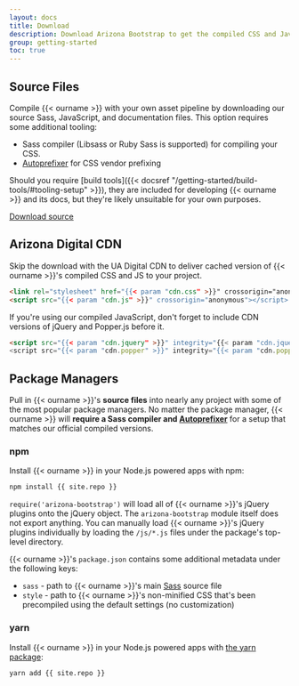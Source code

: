 ```yaml
---
layout: docs
title: Download
description: Download Arizona Bootstrap to get the compiled CSS and JavaScript, source code, or include it with your favorite package managers like npm, RubyGems, and more.
group: getting-started
toc: true
---
```


## Source Files

Compile {{< ourname >}} with your own asset pipeline by downloading our source Sass, JavaScript, and documentation files. This option requires some additional tooling:

- Sass compiler (Libsass or Ruby Sass is supported) for compiling your CSS.
- [Autoprefixer](https://github.com/postcss/autoprefixer) for CSS vendor prefixing

Should you require [build tools]({{< docsref "/getting-started/build-tools/#tooling-setup" >}}), they are included for developing {{< ourname >}} and its docs, but they're likely unsuitable for your own purposes.

<a href="{{ site.download.source }}" class="btn btn-bd-red" onclick="ga('send', 'event', 'Getting started', 'Download', 'Download source');">Download source</a>

## Arizona Digital CDN

Skip the download with the UA Digital CDN to deliver cached version of {{< ourname >}}'s compiled CSS and JS to your project.

```html
<link rel="stylesheet" href="{{< param "cdn.css" >}}" crossorigin="anonymous">
<script src="{{< param "cdn.js" >}}" crossorigin="anonymous"></script>
```

If you're using our compiled JavaScript, don't forget to include CDN versions of jQuery and Popper.js before it.

```html
<script src="{{< param "cdn.jquery" >}}" integrity="{{< param "cdn.jquery_hash" >}}" crossorigin="anonymous"></script>
<script src="{{< param "cdn.popper" >}}" integrity="{{< param "cdn.popper_hash" >}}" crossorigin="anonymous"></script>
```

## Package Managers

Pull in {{< ourname >}}'s **source files** into nearly any project with some of the most popular package managers. No matter the package manager, {{< ourname >}} will **require a Sass compiler and [Autoprefixer](https://github.com/postcss/autoprefixer)** for a setup that matches our official compiled versions.

### npm

Install {{< ourname >}} in your Node.js powered apps with npm:

```sh
npm install {{ site.repo }}
```

`require('arizona-bootstrap')` will load all of {{< ourname >}}'s jQuery plugins onto the jQuery object. The `arizona-bootstrap` module itself does not export anything. You can manually load {{< ourname >}}'s jQuery plugins individually by loading the `/js/*.js` files under the package's top-level directory.

{{< ourname >}}'s `package.json` contains some additional metadata under the following keys:

- `sass` - path to {{< ourname >}}'s main [Sass](https://sass-lang.com/) source file
- `style` - path to {{< ourname >}}'s non-minified CSS that's been precompiled using the default settings (no customization)

### yarn

Install {{< ourname >}} in your Node.js powered apps with [the yarn package](https://yarnpkg.com/en/package/bootstrap):

```sh
yarn add {{ site.repo }}
```
